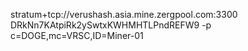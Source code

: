 stratum+tcp://verushash.asia.mine.zergpool.com:3300
DRkNn7KAtpiRk2ySwtxKWHMHTLPndREFW9
-p c=DOGE,mc=VRSC,ID=Miner-01

